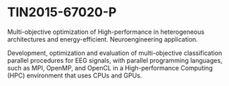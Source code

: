 # TIN2015-67020-P
Multi-objective optimization of High-performance in heterogeneous architectures and energy-efficient. Neuroengineering application.

Development, optimization and evaluation of multi-objective classification parallel procedures for EEG signals, with parallel programming languages, such as MPI, OpenMP, and OpenCL in a High-performance Computing (HPC) environment that uses CPUs and GPUs.
